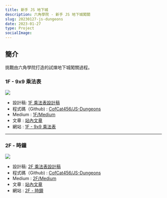 ```yaml
---
title: 新手 JS 地下城 
description: 六角學院 - 新手 JS 地下城闖關
slug: 20230127-js-dungeons
date: 2023-01-27
type: Project
socialImage:
---
```


## 簡介

挑戰由六角學院打造的試煉地下城闖關過程。

### 1F - 9x9 乘法表

![](https://cdn-images-1.medium.com/max/800/1*Jzgsv9EDB6crgxrVJCUY1g.png)

- 設計稿: [1F 乘法表設計稿](https://xd.adobe.com/spec/256981fc-ef65-4d9b-773c-45d8ef0353c6-5358/screen/50fba855-bde7-4771-b73c-3fd839418cf0/)
- 程式碼（Github) : [CofCat456/JS-Dungeons](https://github.com/CofCat456/JS-Dungeons/tree/gh-pages/1F)
- Medium : [1F/Medium](https://medium.com/@a25690756/js%E5%9C%B0%E4%B8%8B%E5%9F%8E-1f-9x9-%E4%B9%98%E6%B3%95%E8%A1%A8-4d6cdb771875)
- 文章 : [站內文章](https://www.cofcat.com/posts/js-dungeons-1f)
- 網站 : [1F - 9x9 乘法表](https://cofcat456.github.io/JS-Dungeons/1F/)

---

### 2F - 時鐘

![](https://cdn-images-1.medium.com/max/800/1*l1hApnmk_ZTlJYuRLYAwhg.png)

- 設計稿: [2F 乘法表設計稿](https://xd.adobe.com/spec/43be2f02-1d11-4dfb-4e3d-5c4df1df3896-358f/screen/e7b79d5d-37bb-41f7-8ca2-9df3811589e9/)
- 程式碼（Github) : [CofCat456/JS-Dungeons](https://github.com/CofCat456/JS-Dungeons/tree/gh-pages/2F)
- Medium : [2F/Medium](https://medium.com/@a25690756/%E6%96%B0%E6%89%8B-js-%E5%9C%B0%E4%B8%8B%E5%9F%8E-2f-%E6%99%82%E9%90%98-5beaefb13162)
- 文章 : [站內文章](https://www.cofcat.com/posts/js-dungeons-2f)
- 網站 : [2F - 時鐘](https://cofcat456.github.io/JS-Dungeons/2F/)